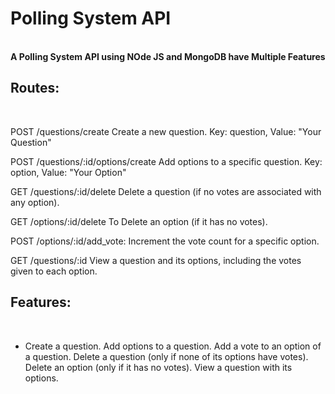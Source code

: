 <h1>Polling System API</h1>
<br>
<B>A Polling System API using NOde JS and MongoDB have Multiple Features
</b>

<h2>Routes:</h2>
<br>

POST /questions/create Create a new question. Key: question, Value: "Your Question"

POST /questions/:id/options/create Add options to a specific question. Key: option, Value: "Your Option"

GET /questions/:id/delete Delete a question (if no votes are associated with any option).

GET /options/:id/delete To Delete an option (if it has no votes).

POST /options/:id/add_vote: Increment the vote count for a specific option.

GET /questions/:id View a question and its options, including the votes given to each option.



<h2>Features:</h2>
<br>
<ul>
  <li>Create a question.
Add options to a question.
Add a vote to an option of a question.
Delete a question (only if none of its options have votes).
Delete an option (only if it has no votes).
View a question with its options.</li>
</ul>
